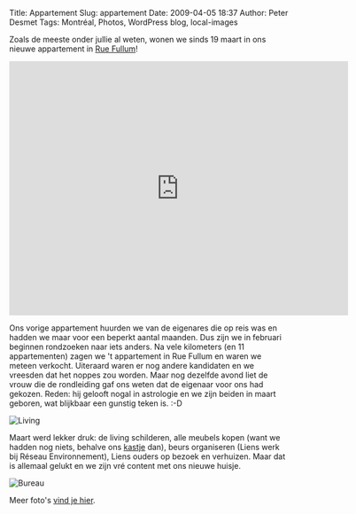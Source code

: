 Title: Appartement
Slug: appartement
Date: 2009-04-05 18:37
Author: Peter Desmet
Tags: Montréal, Photos, WordPress blog, local-images

Zoals de meeste onder jullie al weten, wonen we sinds 19 maart in ons nieuwe appartement in [Rue Fullum](http://maps.google.com/?ie=UTF8&t=h&ll=45.533202,-73.560977&spn=0.003138,0.004608&z=18)!

<iframe width="612" height="459" frameborder="0" scrolling="no" marginheight="0" marginwidth="0" src="http://maps.google.com/?ie=UTF8&amp;t=h&amp;ll=45.533274,-73.56131&amp;spn=0.00159,0.003026&amp;z=18&amp;output=embed"></iframe>

Ons vorige appartement huurden we van de eigenares die op reis was en hadden we maar voor een beperkt aantal maanden. Dus zijn we in februari beginnen rondzoeken naar iets anders. Na vele kilometers (en 11 appartementen) zagen we 't appartement in Rue Fullum en waren we meteen verkocht. Uiteraard waren er nog andere kandidaten en we vreesden dat het noppes zou worden. Maar nog dezelfde avond liet de vrouw die de rondleiding gaf ons weten dat de eigenaar voor ons had gekozen. Reden: hij gelooft nogal in astrologie en we zijn beiden in maart geboren, wat blijkbaar een gunstig teken is. :-D

![Living](http://www.anderhalv.be/wp-content/uploads/blog-living.jpg "1, 2, 3... living")

Maart werd lekker druk: de living schilderen, alle meubels kopen (want we hadden nog niets, behalve ons [kastje](https://lh3.googleusercontent.com/-Raux2piH6C0/SY3ZMDeZU_I/AAAAAAAAF2k/QA5G0etEPgk/s800/P1050845.jpg) dan), beurs organiseren (Liens werk bij Réseau Environnement), Liens ouders op bezoek en verhuizen. Maar dat is allemaal gelukt en we zijn vré content met ons nieuwe huisje.

![Bureau](https://lh3.googleusercontent.com/-q-SODHmPj-4/Sdfj6maV9uI/AAAAAAAAF2Y/2wQTw4mX1a0/s800/P1060068.JPG)

Meer foto's [vind je hier](https://picasaweb.google.com/Peter.Desmet/Appartement?authuser=0&authkey=Gv1sRgCNzm9JHvsZ-KqgE&feat=directlink).